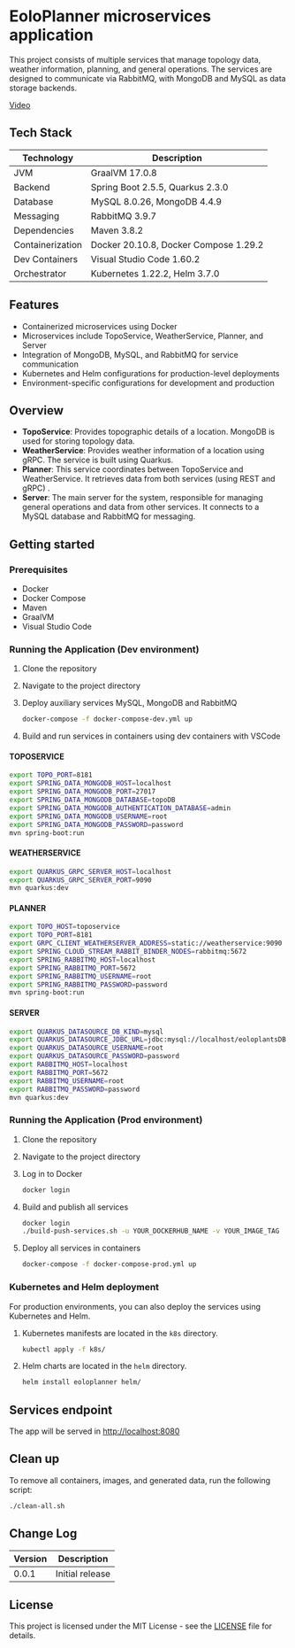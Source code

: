 # EoloPlanner microservices application

This project consists of multiple services that manage topology data, weather information, planning, and general operations. The services are designed to communicate via RabbitMQ, with MongoDB and MySQL as data storage backends.

[Video](https://drive.google.com/file/d/14eQm9iGEsF6P2vXCFCtKzBGzeLR3FdMY/view?usp=sharing)

## Tech Stack

| **Technology** | **Description** |
|----------------|-----------------|
| JVM | GraalVM 17.0.8 |
| Backend | Spring Boot 2.5.5, Quarkus 2.3.0 |
| Database | MySQL 8.0.26, MongoDB 4.4.9 |
| Messaging | RabbitMQ 3.9.7 |
| Dependencies | Maven 3.8.2 |
| Containerization | Docker 20.10.8, Docker Compose 1.29.2 |
| Dev Containers | Visual Studio Code 1.60.2 |
| Orchestrator | Kubernetes 1.22.2, Helm 3.7.0 |

## Features

- Containerized microservices using Docker
- Microservices include TopoService, WeatherService, Planner, and Server
- Integration of MongoDB, MySQL, and RabbitMQ for service communication
- Kubernetes and Helm configurations for production-level deployments
- Environment-specific configurations for development and production

## Overview

- **TopoService**: Provides topographic details of a location. MongoDB is used for storing topology data.
- **WeatherService**: Provides weather information of a location using gRPC. The service is built using Quarkus.
- **Planner**: This service coordinates between TopoService and WeatherService. It retrieves data from both services (using REST and gRPC) .
- **Server**: The main server for the system, responsible for managing general operations and data from other services. It connects to a MySQL database and RabbitMQ for messaging.

## Getting started

### Prerequisites

- Docker
- Docker Compose
- Maven
- GraalVM
- Visual Studio Code

### Running the Application (Dev environment)

1. Clone the repository

2. Navigate to the project directory

3. Deploy auxiliary services MySQL, MongoDB and RabbitMQ  

    ``` bash
    docker-compose -f docker-compose-dev.yml up
    ```  

4. Build and run services in containers using dev containers with VSCode

#### TOPOSERVICE  

``` bash
export TOPO_PORT=8181
export SPRING_DATA_MONGODB_HOST=localhost
export SPRING_DATA_MONGODB_PORT=27017
export SPRING_DATA_MONGODB_DATABASE=topoDB
export SPRING_DATA_MONGODB_AUTHENTICATION_DATABASE=admin
export SPRING_DATA_MONGODB_USERNAME=root
export SPRING_DATA_MONGODB_PASSWORD=password
mvn spring-boot:run
```

#### WEATHERSERVICE  

``` bash
export QUARKUS_GRPC_SERVER_HOST=localhost
export QUARKUS_GRPC_SERVER_PORT=9090 
mvn quarkus:dev
```

#### PLANNER

``` bash
export TOPO_HOST=toposervice
export TOPO_PORT=8181
export GRPC_CLIENT_WEATHERSERVER_ADDRESS=static://weatherservice:9090 
export SPRING_CLOUD_STREAM_RABBIT_BINDER_NODES=rabbitmq:5672
export SPRING_RABBITMQ_HOST=localhost
export SPRING_RABBITMQ_PORT=5672
export SPRING_RABBITMQ_USERNAME=root
export SPRING_RABBITMQ_PASSWORD=password
mvn spring-boot:run
```

#### SERVER

``` bash
export QUARKUS_DATASOURCE_DB_KIND=mysql
export QUARKUS_DATASOURCE_JDBC_URL=jdbc:mysql://localhost/eoloplantsDB
export QUARKUS_DATASOURCE_USERNAME=root
export QUARKUS_DATASOURCE_PASSWORD=password
export RABBITMQ_HOST=localhost
export RABBITMQ_PORT=5672
export RABBITMQ_USERNAME=root
export RABBITMQ_PASSWORD=password 
mvn quarkus:dev
```

### Running the Application (Prod environment)

1. Clone the repository

2. Navigate to the project directory

3. Log in to Docker

    ``` bash
    docker login
    ```

4. Build and publish all services  

    ``` bash
    docker login
    ./build-push-services.sh -u YOUR_DOCKERHUB_NAME -v YOUR_IMAGE_TAG
    ```

5. Deploy all services in containers

    ``` bash
    docker-compose -f docker-compose-prod.yml up
    ```

### Kubernetes and Helm deployment

For production environments, you can also deploy the services using Kubernetes and Helm.

1. Kubernetes manifests are located in the `k8s` directory.

    ``` bash
    kubectl apply -f k8s/
    ```

2. Helm charts are located in the `helm` directory.

    ``` bash
    helm install eoloplanner helm/
    ```

## Services endpoint  

The app will be served in <http://localhost:8080>  

## Clean up

To remove all containers, images, and generated data, run the following script:

``` bash
./clean-all.sh
```

## Change Log

| **Version** | **Description** |
|-------------|-----------------|
| 0.0.1       | Initial release |

## License

This project is licensed under the MIT License - see the [LICENSE](LICENSE) file for details.
